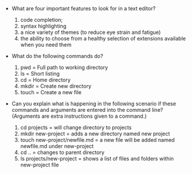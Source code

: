* What are four important features to look for in a text editor?

  1. code completion; 
  2. syntax highlighting
  3. a nice variety of themes (to reduce eye strain and
fatigue)
  4. the ability to choose from a healthy selection of
extensions available when you need them

* What do the following commands do?
  
  1. pwd = Full path to working directory
  2. ls = Short listing
  3. cd = Home directory
  4. mkdir = Create new directory
  5. touch = Create a new file
     
* Can you explain what is happening in the following scenario if these commands and arguments are entered into the command line? (Arguments are extra instructions given to a command.)
  
  1. cd projects = will change directory to projects
  2. mkdir new-project = adds a new directory named new project
  3. touch new-project/newfile.md = a new file will be added named newfile.md under new-project
  4. cd .. = changes to parent directory
  5. ls projects/new-project = shows a list of files and folders within new-project file
